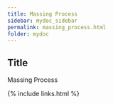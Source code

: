 ```yaml
---
title: Massing Process
sidebar: mydoc_sidebar
permalink: massing_process.html
folder: mydoc
---
```


## Title
Massing Process


{% include links.html %}
